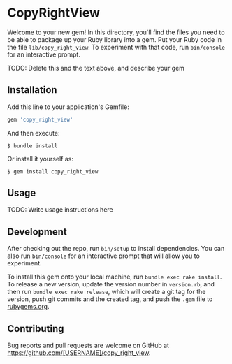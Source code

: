 # CopyRightView

Welcome to your new gem! In this directory, you'll find the files you need to be able to package up your Ruby library into a gem. Put your Ruby code in the file `lib/copy_right_view`. To experiment with that code, run `bin/console` for an interactive prompt.

TODO: Delete this and the text above, and describe your gem

## Installation

Add this line to your application's Gemfile:

```ruby
gem 'copy_right_view'
```

And then execute:

    $ bundle install

Or install it yourself as:

    $ gem install copy_right_view

## Usage

TODO: Write usage instructions here

## Development

After checking out the repo, run `bin/setup` to install dependencies. You can also run `bin/console` for an interactive prompt that will allow you to experiment.

To install this gem onto your local machine, run `bundle exec rake install`. To release a new version, update the version number in `version.rb`, and then run `bundle exec rake release`, which will create a git tag for the version, push git commits and the created tag, and push the `.gem` file to [rubygems.org](https://rubygems.org).

## Contributing

Bug reports and pull requests are welcome on GitHub at https://github.com/[USERNAME]/copy_right_view.
